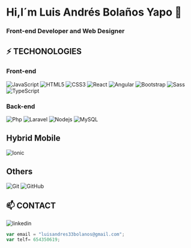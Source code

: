 # Hi,I´m Luis Andrés Bolaños Yapo 👋
### Front-end Developer and Web Designer

## ⚡ TECHONOLOGIES
### Front-end
![JavaScript](https://img.shields.io/badge/-JavaScript-F1C40F?style=flat-square&logo=javascript&logoColor=white)
![HTML5](https://img.shields.io/badge/-HTML5-E34F26?style=flat-square&logo=html5&logoColor=white)
![CSS3](https://img.shields.io/badge/-CSS3-1572B6?style=flat-square&logo=css3)
![React](https://img.shields.io/badge/-React-424949?style=flat-square&logo=react)
![Angular](https://img.shields.io/badge/-angular-21618C?style=flat-square&logo=angular&logoColor=78281F)
![Bootstrap](https://img.shields.io/badge/-Bootstrap-563D7C?style=flat-square&logo=bootstrap)
![Sass](https://img.shields.io/badge/-sass-F8F9F9?style=flat-square&logo=sass)
![TypeScript](https://img.shields.io/badge/-TypeScript-007ACC?style=flat-square&logo=typescript)
### Back-end
![Php](https://img.shields.io/badge/-php-F8F9F9?style=flat-square&logo=php)
![Laravel](https://img.shields.io/badge/-laravel-F8F9F9?style=flat-square&logo=laravel)
![Nodejs](https://img.shields.io/badge/-Nodejs-black?style=flat-square&logo=Node.js)
![MySQL](https://img.shields.io/badge/-MySQL-F8F9F9?style=flat-square&logo=mysql)
## Hybrid Mobile
![Ionic](https://img.shields.io/badge/-Ionic-F8F9F9?style=flat-square&logo=ionic)
## Others
![Git](https://img.shields.io/badge/-Git-F4F6F7?style=flat-square&logo=git)
![GitHub](https://img.shields.io/badge/-GitHub-181717?style=flat-square&logo=github)

## 📫 CONTACT
![linkedin](https://www.linkedin.com/in/luis-andr%C3%A9s-bola%C3%B1os-yapo-46ab3716a/)
```javascript
var email = "luisandres33bolanos@gmail.com";
var telf= 654350619;
```
<!--
**byluisandres/byluisandres** is a ✨ _special_ ✨ repository because its `README.md` (this file) appears on your GitHub profile.

Here are some ideas to get you started:

🔭 I’m currently working on ...
- 🌱 I’m currently learning ...
- 👯 I’m looking to collaborate on ...
- 🤔 I’m looking for help with ...
- 💬 Ask me about ...
- 📫 How to reach me: ...
- 😄 Pronouns: ...
- ⚡ Fun fact: ...
-->
